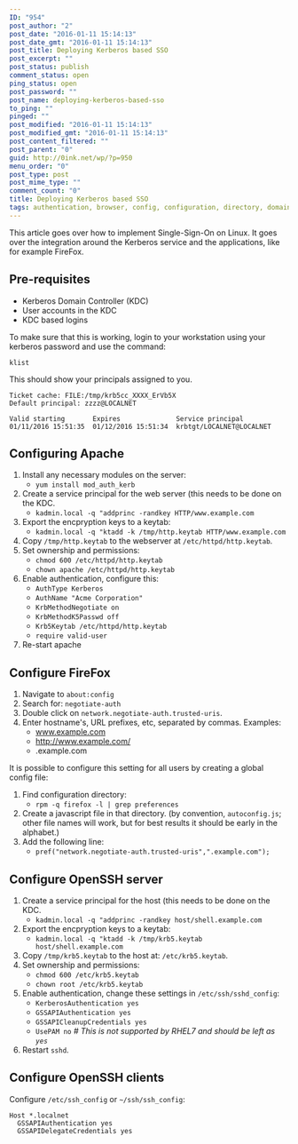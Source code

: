 ```yaml
---
ID: "954"
post_author: "2"
post_date: "2016-01-11 15:14:13"
post_date_gmt: "2016-01-11 15:14:13"
post_title: Deploying Kerberos based SSO
post_excerpt: ""
post_status: publish
comment_status: open
ping_status: open
post_password: ""
post_name: deploying-kerberos-based-sso
to_ping: ""
pinged: ""
post_modified: "2016-01-11 15:14:13"
post_modified_gmt: "2016-01-11 15:14:13"
post_content_filtered: ""
post_parent: "0"
guid: http://0ink.net/wp/?p=950
menu_order: "0"
post_type: post
post_mime_type: ""
comment_count: "0"
title: Deploying Kerberos based SSO
tags: authentication, browser, config, configuration, directory, domain, integration, javascript, linux, login, password, service, settings
---
```


This article goes over how to implement Single-Sign-On
on Linux.  It goes over the integration around
the Kerberos service and the applications, like for example
FireFox.

## Pre-requisites

*   Kerberos Domain Controller (KDC)
*   User accounts in the KDC
*   KDC based logins

To make sure that this is working, login to your workstation using your kerberos password and use the command:

    klist
    

This should show your principals assigned to you.

    Ticket cache: FILE:/tmp/krb5cc_XXXX_ErVb5X
    Default principal: zzzz@LOCALNET
    
    Valid starting       Expires              Service principal
    01/11/2016 15:51:35  01/12/2016 15:51:34  krbtgt/LOCALNET@LOCALNET
    

## Configuring Apache

1.  Install any necessary modules on the server:
    *   `yum install mod_auth_kerb`
2.  Create a service principal for the web server (this needs to be done on the KDC.
    *   `kadmin.local -q "addprinc -randkey HTTP/www.example.com`
3.  Export the encpryption keys to a keytab:
    *   `kadmin.local -q "ktadd -k /tmp/http.keytab HTTP/www.example.com`
4.  Copy `/tmp/http.keytab` to the webserver at `/etc/httpd/http.keytab`.
5.  Set ownership and permissions:
    *   `chmod 600 /etc/httpd/http.keytab`
    *   `chown apache /etc/httpd/http.keytab`
6.  Enable authentication, configure this:
    *   `AuthType Kerberos`
    *   `AuthName "Acme Corporation"`
    *   `KrbMethodNegotiate on`
    *   `KrbMethodK5Passwd off`
    *   `Krb5Keytab /etc/httpd/http.keytab`
    *   `require valid-user`
7.  Re-start apache

## Configure FireFox

1.  Navigate to `about:config`
2.  Search for: `negotiate-auth`
3.  Double click on `network.negotiate-auth.trusted-uris`.
4.  Enter hostname's, URL prefixes, etc, separated by commas. Examples:
    *   www.example.com
    *   http://www.example.com/
    *   .example.com

It is possible to configure this setting for all users by creating a global config file:

1.  Find configuration directory:
    *   `rpm -q firefox -l | grep preferences`
2.  Create a javascript file in that directory. (by convention, `autoconfig.js`; other file names will work, but for best results it should be early in the alphabet.)
3.  Add the following line:
    *   `pref("network.negotiate-auth.trusted-uris",".example.com");`

## Configure OpenSSH server

1.  Create a service principal for the host (this needs to be done on the KDC.
    *   `kadmin.local -q "addprinc -randkey host/shell.example.com`
2.  Export the encpryption keys to a keytab:
    *   `kadmin.local -q "ktadd -k /tmp/krb5.keytab host/shell.example.com`
3.  Copy `/tmp/krb5.keytab` to the host at: `/etc/krb5.keytab`.
4.  Set ownership and permissions:
    *   `chmod 600 /etc/krb5.keytab`
    *   `chown root /etc/krb5.keytab`
5.  Enable authentication, change these settings in `/etc/ssh/sshd_config`:
    *   `KerberosAuthentication yes`
    *   `GSSAPIAuthentication yes`
    *   `GSSAPICleanupCredentials yes`
    *   `UsePAM no` _\# This is not supported by RHEL7 and should be left as `yes`_
6.  Restart `sshd`.

## Configure OpenSSH clients


Configure `/etc/ssh_config` or `~/ssh/ssh_config`:

    Host *.localnet
      GSSAPIAuthentication yes
      GSSAPIDelegateCredentials yes
